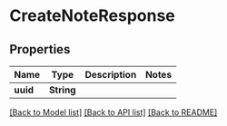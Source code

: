 # CreateNoteResponse

## Properties

Name | Type | Description | Notes
------------ | ------------- | ------------- | -------------
**uuid** | **String** |  | 

[[Back to Model list]](../README.md#documentation-for-models) [[Back to API list]](../README.md#documentation-for-api-endpoints) [[Back to README]](../README.md)


